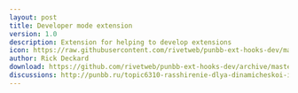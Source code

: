 ```yaml
---
layout: post
title: Developer mode extension
version: 1.0
description: Extension for helping to develop extensions
icon: https://raw.githubusercontent.com/rivetweb/punbb-ext-hooks-dev/master/icon.png
author: Rick Deckard
download: https://github.com/rivetweb/punbb-ext-hooks-dev/archive/master.zip
discussions: http://punbb.ru/topic6310-rasshirenie-dlya-dinamicheskoi-initsializatsii-khukov.html
---
```

